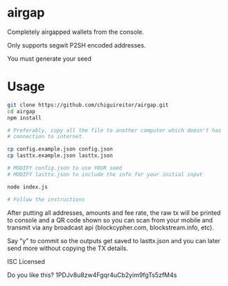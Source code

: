 airgap
======

Completely airgapped wallets from the console.

Only supports segwit P2SH encoded addresses.

You must generate your seed 

Usage
====

```bash
git clone https://github.com/chiguireitor/airgap.git
cd airgap
npm install

# Preferably, copy all the file to another computer which doesn't has
# connection to internet.

cp config.example.json config.json
cp lasttx.example.json lasttx.json

# MODIFY config.json to use YOUR seed
# MODIFY lasttx.json to include the info for your initial input

node index.js

# Follow the instructions
```

After putting all addresses, amounts and fee rate, the raw tx will be
printed to console and a QR code shown so you can scan from your mobile and
transmit via any broadcast api (blockcypher.com, blockstream.info, etc).

Say "y" to commit so the outputs get saved to lasttx.json and you can later
send more without copying the TX details.

ISC Licensed

Do you like this? 1PDJv8u8zw4Fgqr4uCb2yim9fgTs5zfM4s
